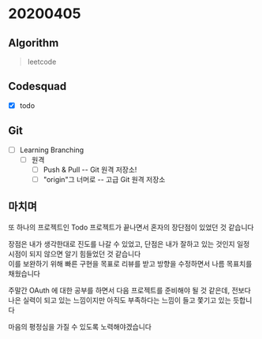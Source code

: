 # 20200405

## Algorithm

> leetcode

## Codesquad

- [x] todo
  
## Git

- [ ] Learning Branching
  - [ ] 원격
    - [ ] Push & Pull -- Git 원격 저장소!
    - [ ] "origin"그 너머로 -- 고급 Git 원격 저장소

## 마치며

또 하나의 프로젝트인 Todo 프로젝트가 끝나면서 혼자의 장단점이 있었던 것 같습니다  

장점은 내가 생각한대로 진도를 나갈 수 있었고, 단점은 내가 잘하고 있는 것인지 일정 시점이 되지 않으면 알기 힘들었던 것 같습니다  
이를 보완하기 위해 빠른 구현을 목표로 리뷰를 받고 방향을 수정하면서 나름 목표치를 채웠습니다

주말간 OAuth 에 대한 공부를 하면서 다음 프로젝트를 준비해야 될 것 같은데, 전보다 나은 실력이 되고 있는 느낌이지만 아직도 부족하다는 느낌이 들고 쫓기고 있는 듯합니다

마음의 평정심을 가질 수 있도록 노력해야겠습니다
